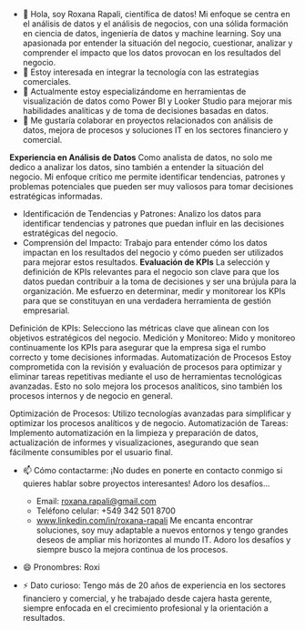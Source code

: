- 👋 Hola, soy Roxana Rapali, científica de datos! Mi enfoque se centra en el análisis de datos y el análisis de negocios, con una sólida formación en ciencia de datos, ingeniería de datos y machine learning. Soy una apasionada por entender la situación del negocio, cuestionar, analizar y comprender el impacto que los datos provocan en los resultados del negocio.
- 👀 Estoy interesada en integrar la tecnología con las estrategias comerciales.
- 🌱 Actualmente estoy especializándome en herramientas de visualización de datos como Power BI y Looker Studio para mejorar mis habilidades analíticas y de toma de decisiones basadas en datos.
- 💞️ Me gustaría colaborar en proyectos relacionados con análisis de datos, mejora de procesos y soluciones IT en los sectores financiero y comercial.

**Experiencia en Análisis de Datos**
Como analista de datos, no solo me dedico a analizar los datos, sino también a entender la situación del negocio. Mi enfoque crítico me permite identificar tendencias, patrones y problemas potenciales que pueden ser muy valiosos para tomar decisiones estratégicas informadas.
* Identificación de Tendencias y Patrones: Analizo los datos para identificar tendencias y patrones que puedan influir en las decisiones estratégicas del negocio.
* Comprensión del Impacto: Trabajo para entender cómo los datos impactan en los resultados del negocio y cómo pueden ser utilizados para mejorar estos resultados.
**Evaluación de KPIs**
La selección y definición de KPIs relevantes para el negocio son clave para que los datos puedan contribuir a la toma de decisiones y ser una brújula para la organización. Me esfuerzo en determinar, medir y monitorear los KPIs para que se constituyan en una verdadera herramienta de gestión empresarial.

Definición de KPIs: Selecciono las métricas clave que alinean con los objetivos estratégicos del negocio.
Medición y Monitoreo: Mido y monitoreo continuamente los KPIs para asegurar que la empresa siga el rumbo correcto y tome decisiones informadas.
Automatización de Procesos
Estoy comprometida con la revisión y evaluación de procesos para optimizar y eliminar tareas repetitivas mediante el uso de herramientas tecnológicas avanzadas. Esto no solo mejora los procesos analíticos, sino también los procesos internos y de negocio en general.

Optimización de Procesos: Utilizo tecnologías avanzadas para simplificar y optimizar los procesos analíticos y de negocio.
Automatización de Tareas: Implemento automatización en la limpieza y preparación de datos, actualización de informes y visualizaciones, asegurando que sean fácilmente consumibles por el usuario final.

- 📫 Cómo contactarme: ¡No dudes en ponerte en contacto conmigo si quieres hablar sobre proyectos interesantes! Adoro los desafíos...

  - Email: roxana.rapali@gmail.com
  - Teléfono celular: +549 342 501 8700
  - www.linkedin.com/in/roxana-rapali
Me encanta encontrar soluciones, soy muy adaptable a nuevos entornos y tengo grandes deseos de ampliar mis horizontes al mundo IT. Adoro los desafíos y siempre busco la mejora continua de los procesos.
  
- 😄 Pronombres: Roxi
- ⚡ Dato curioso: Tengo más de 20 años de experiencia en los sectores financiero y comercial, y he trabajado desde cajera hasta gerente, siempre enfocada en el crecimiento profesional y la orientación a resultados.
